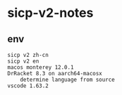 # sicp-v2-notes

## env

    sicp v2 zh-cn
    sicp v2 en
    macos monterey 12.0.1
    DrRacket 8.3 on aarch64-macosx
        determine language from source
    vscode 1.63.2